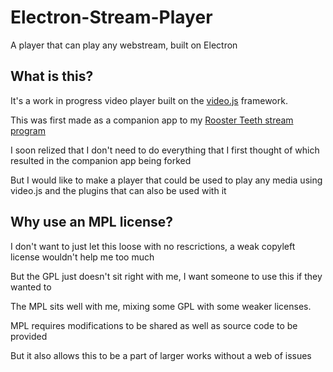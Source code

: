 # Electron-Stream-Player
A player that can play any webstream, built on Electron


## What is this?

It's a work in progress video player built on the [video.js](https://videojs.com/) framework.

This was first made as a companion app to my [Rooster Teeth stream program](https://github.com/2haloes/RT-Stream-App)

I soon relized that I don't need to do everything that I first thought of which resulted in the companion app being forked

But I would like to make a player that could be used to play any media using video.js and the plugins that can also be used with it

## Why use an MPL license?

I don't want to just let this loose with no rescrictions, a weak copyleft license wouldn't help me too much

But the GPL just doesn't sit right with me, I want someone to use this if they wanted to

The MPL sits well with me, mixing some GPL with some weaker licenses.

MPL requires modifications to be shared as well as source code to be provided

But it also allows this to be a part of larger works without a web of issues
